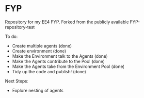 # FYP
Repository for my EE4 FYP. Forked from the publicly available FYP-repository-test

To do: 
- Create multiple agents (done)
- Create environment (done)
- Make the Environment talk to the Agents (done)
- Make the Agents contribute to the Pool (done)
- Make the Agents take from the Environment Pool (done)
- Tidy up the code and publish! (done)

Next Steps:
- Explore nesting of agents
